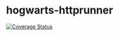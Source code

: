 # hogwarts-httprunner
[![Coverage Status](https://coveralls.io/repos/github/c373760488/hogwarts-httprunner/badge.svg?branch=master)](https://coveralls.io/github/c373760488/hogwarts-httprunner?branch=master)
